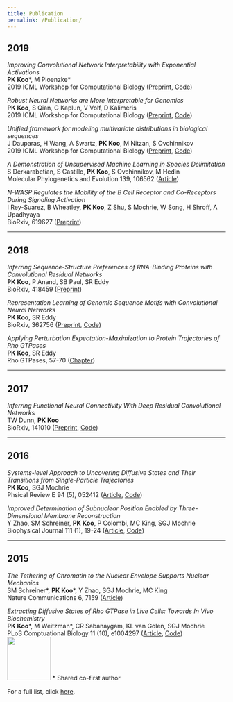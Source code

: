 ```yaml
---
title: Publication
permalink: /Publication/
---
```




## 2019

_Improving Convolutional Network Interpretability with Exponential Activations_<br>
<b>PK Koo</b>\*, M Ploenzke\* <br>
2019 ICML Workshop for Computational Biology ([Preprint](https://www.biorxiv.org/content/10.1101/650804v1.abstract), [Code](https://github.com/p-koo/cnn_exponential_activations))


_Robust Neural Networks are More Interpretable for Genomics_<br>
<b>PK Koo</b>, S Qian, G Kaplun, V Volf, D Kalimeris <br>
2019 ICML Workshop for Computational Biology  ([Preprint](https://www.biorxiv.org/content/10.1101/657437v1.abstract), [Code](https://github.com/p-koo/uncovering_regulatory_codes))


_Unified framework for modeling multivariate distributions in biological sequences_<br>
J Dauparas, H Wang, A Swartz, <b>PK Koo</b>, M Nitzan, S Ovchinnikov <br>
2019 ICML Workshop for Computational Biology ([Preprint](https://arxiv.org/abs/1906.02598), [Code](https://github.com/sokrypton/seqmodels))


_A Demonstration of Unsupervised Machine Learning in Species Delimitation_<br>
S Derkarabetian, S Castillo, <b>PK Koo</b>, S Ovchinnikov, M Hedin <br>
Molecular Phylogenetics and Evolution 139, 106562 ([Article](https://www.sciencedirect.com/science/article/pii/S1055790319301721))


_N-WASP Regulates the Mobility of the B Cell Receptor and Co-Receptors During Signaling Activation_<br>
I Rey-Suarez, B Wheatley, <b>PK Koo</b>, Z Shu, S Mochrie, W Song, H Shroff, A Upadhyaya <br>
BioRxiv, 619627 ([Preprint](https://www.biorxiv.org/content/10.1101/619627v1.abstract))


<hr>

## 2018

_Inferring Sequence-Structure Preferences of RNA-Binding Proteins with Convolutional Residual Networks_<br>
<b>PK Koo</b>, P Anand, SB Paul, SR Eddy <br>
BioRxiv, 418459 ([Preprint](https://www.biorxiv.org/content/10.1101/418459v1.abstract))


_Representation Learning of Genomic Sequence Motifs with Convolutional Neural Networks_<br>
<b>PK Koo</b>, SR Eddy <br>
BioRxiv, 362756 ([Preprint](https://www.biorxiv.org/content/10.1101/362756v3), [Code](https://github.com/p-koo/learning_sequence_motifs))


_Applying Perturbation Expectation-Maximization to Protein Trajectories of Rho GTPases_<br>
<b>PK Koo</b>, SR Eddy <br>
Rho GTPases, 57-70 ([Chapter](https://link.springer.com/protocol/10.1007/978-1-4939-8612-5_5))


<hr>

## 2017


_Inferring Functional Neural Connectivity With Deep Residual Convolutional Networks_<br>
TW Dunn, <b>PK Koo</b> <br>
BioRxiv, 141010 ([Preprint](https://www.biorxiv.org/content/10.1101/141010v2.abstract), [Code](https://github.com/spoonsso/TFconnect))



<hr>

## 2016

_Systems-level Approach to Uncovering Diffusive States and Their Transitions from Single-Particle Trajectories_<br>
<b>PK Koo</b>, SGJ Mochrie <br>
Phsical Review E 94 (5), 052412 ([Article](https://journals.aps.org/pre/abstract/10.1103/PhysRevE.94.052412), [Code](https://github.com/p-koo/pEMv2))

_Improved Determination of Subnuclear Position Enabled by Three-Dimensional Membrane Reconstruction_<br>
Y Zhao, SM Schreiner, <b>PK Koo</b>, P Colombi, MC King, SGJ Mochrie <br>
Biophysical Journal 111 (1), 19-24 ([Article](https://www.sciencedirect.com/science/article/pii/S0006349516303617), [Code](https://github.com/mochrielab/3DMembraneReconstruction))



<hr>

## 2015


_The Tethering of Chromatin to the Nuclear Envelope Supports Nuclear Mechanics_<br>
SM Schreiner\*, <b>PK Koo</b>\*, Y Zhao, SGJ Mochrie, MC King <br>
Nature Communications 6, 7159 ([Article](https://www.nature.com/articles/ncomms8159))


_Extracting Diffusive States of Rho GTPase in Live Cells: Towards In Vivo Biochemistry_<br>
<b>PK Koo</b>\*, M Weitzman\*, CR Sabanaygam, KL van Golen, SGJ Mochrie <br>
PLoS Comptuational Biology 11 (10), e1004297 ([Article](https://journals.plos.org/ploscompbiol/article?id=10.1371/journal.pcbi.1004297), [Code](https://github.com/p-koo/pEM))
&nbsp;&nbsp;&nbsp;&nbsp;<a href="https://f1000.com/prime/725888939"><img width="100" src="{{site.baseurl}}/images/F1000Prime.png"></a>
\* Shared co-first author
<br>

For a full list, click <a href="https://scholar.google.com/citations?user=7c3geoIAAAAJ&hl=en&oi=ao">here</a>.
<br>
<br>
<br>
<br>


&nbsp;
&nbsp;
&nbsp;
&nbsp;
&nbsp;
&nbsp;
&nbsp;
&nbsp;
&nbsp;
&nbsp;
&nbsp;
&nbsp;
&nbsp;
&nbsp;
&nbsp;
&nbsp;
&nbsp;
&nbsp;
&nbsp;
&nbsp;
&nbsp;
&nbsp;
&nbsp;
&nbsp;


























